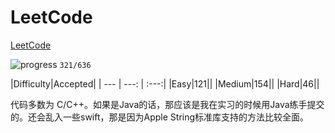 # LeetCode 

[LeetCode](https://leetcode.com/problemset/algorithms/)

![progress](http://progressed.io/bar/50)  `321/636`

|Difficulty|Accepted|
| --- | ---: | :---:|
|Easy|121||
|Medium|154||
|Hard|46||

代码多数为 C/C++。如果是Java的话，那应该是我在实习的时候用Java练手提交的。还会乱入一些swift，那是因为Apple String标准库支持的方法比较全面。




